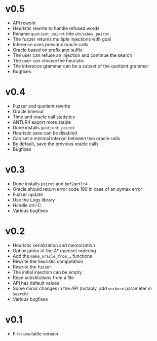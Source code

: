 # v0.5
- API rework
- Heuristic rewrite to handle refused words
- Rename `quotient_poirot` into `whitebox_poirot`
- The fuzzer returns multiple injections with goal
- Inference uses previous oracle calls
- Oracle based on prefix and suffix
- The user can refuse an injection and continue the search
- The user can choose the heuristic
- The inference grammar can be a subset of the quotient grammar
- Bugfixes

# v0.4
- Fuzzer and quotient rewrite
- Oracle timeout
- Time and oracle call statistics
- ANTLR4 export more stable
- Dune installs `quotient_poirot`
- Heuristic save can be disabled
- Can set a minimal interval between two oracle calls
- By default, save the previous oracle calls
- Bugfixes

# v0.3
- Dune installs `poirot` and `bnf2antlr4`
- Oracle should return error code 180 in case of an syntax error
- Fuzzer update
- Use the Logs library
- Handle ctrl-C
- Various bugfixes

# v0.2
- Heuristic serialization and memoization
- Optimization of the A* openset ordering
- Add the `make_oracle_from_…` functions
- Rewrite the heuristic computation
- Rewrite the fuzzer
- The initial injection can be empty
- Read substitutions from a file
- API has default values
- Some minor changes in the API (notably, add `verbose` parameter in `search`)
- Various bugfixes

# v0.1
- First available version
